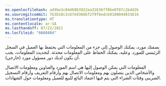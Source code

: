 ```yaml
---
ms.openlocfilehash: a49be3c04d6863922ea32636ff0be0f87c2bdd2b
ms.sourcegitcommit: 7b3b18c3cb7e930dbf2f9f6edcb9108044033616
ms.translationtype: HT
ms.contentlocale: ar-SA
ms.lasthandoff: 07/22/2021
ms.locfileid: "6668404"
---
```

بصفتك مورد، يمكنك الوصول إلى جزء من المعلومات التي يحتفظ بها العميل في السجل الرئيسي للمورد. وعليه، يمكنك الحفاظ على المعلومات محدثة. لتحديث المعلومات، يجب أن يكون لديك دور مسؤول مورد (خارجي).

المعلومات التي يمكن الوصول إليها هي اسم المورد والعناوين ومعلومات الاتصال والأشخاص الذين يتصلون بهم ومعلومات الاتصال بهم وأرقام التعريف وأرقام التسجيل الضريبي وفئات الشراء التي يتم فيها اعتماد البائع للبيع للعميل ومعلومات حول الشهادات.
